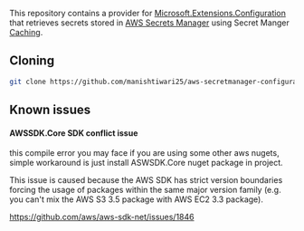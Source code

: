 

This repository contains a provider for [Microsoft.Extensions.Configuration](https://www.nuget.org/packages/Microsoft.Extensions.Configuration/) that retrieves secrets stored in [AWS Secrets Manager](https://aws.amazon.com/secrets-manager/) using Secret Manger [Caching](https://docs.aws.amazon.com/secretsmanager/latest/userguide/use-client-side-caching.html).

## Cloning

```sh
git clone https://github.com/manishtiwari25/aws-secretmanager-configuration-extension.git
```

## Known issues
#### AWSSDK.Core SDK conflict issue 

this compile error you may face if you are using some other aws nugets, simple workaround is just install ASWSDK.Core nuget package in project.

This issue is caused because the AWS SDK has strict version boundaries forcing the usage of packages within the same major version family (e.g. you can't mix the AWS S3 3.5 package with AWS EC2 3.3 package).

https://github.com/aws/aws-sdk-net/issues/1846


